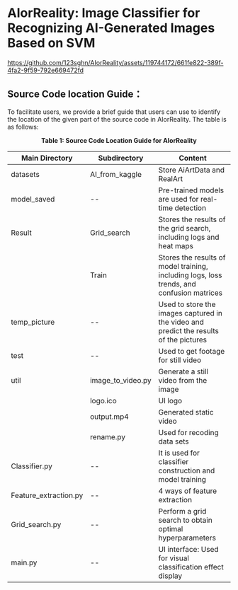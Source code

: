 # AIorReality: Image Classifier for Recognizing AI-Generated Images Based on SVM



https://github.com/123sghn/AIorReality/assets/119744172/661fe822-389f-4fa2-9f59-792e669472fd



## Source Code location Guide：

To facilitate users, we provide a brief guide that users can use to identify the location of the given part of the source code in AIorReality. The table is as follows:

<div align=center><b>Table 1: Source Code Location Guide for AIorReality</b></div>


| Main Directory        | Subdirectory      | Content                                                      |
| --------------------- | ----------------- | ------------------------------------------------------------ |
| datasets              | AI_from_kaggle    | Store AiArtData and RealArt                                  |
| model_saved           | --                | Pre-trained models are used for real-time detection          |
| Result                | Grid_search       | Stores the results of the grid search, including logs and heat maps |
|                       | Train             | Stores the results of model training, including logs, loss trends, and confusion matrices |
| temp_picture          | --                | Used to store the images captured in the video and predict the results of the pictures |
| test                  | --                | Used to get footage for still video                          |
| util                  | image_to_video.py | Generate a still video from the image                        |
|                       | logo.ico          | UI logo                                                      |
|                       | output.mp4        | Generated static video                                       |
|                       | rename.py         | Used for recoding data sets                                  |
| Classifier.py         | --                | It is used for classifier construction and model training    |
| Feature_extraction.py | --                | 4 ways of feature extraction                                 |
| Grid_search.py        | --                | Perform a grid search to obtain optimal hyperparameters      |
| main.py               | --                | UI interface: Used for visual classification effect display  |
